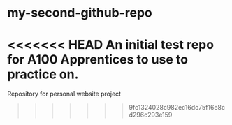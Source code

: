 # my-second-github-repo
<<<<<<< HEAD
An initial test repo for A100 Apprentices to use to practice on.
=======
Repository for personal website project
>>>>>>> 9fc1324028c982ec16dc75f16e8cd296c293e159
